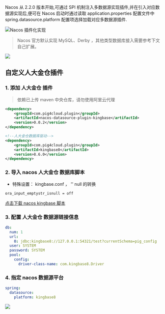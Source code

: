 Nacos 从 2.2.0 版本开始,可通过 SPI 机制注入多数据源实现插件,并在引入对应数据源实现后,便可在 Nacos 启动时通过读取 application.properties 配置文件中 spring.datasource.platform 配置项选择加载对应多数据源插件.

![Nacos 插件化实现
](https://minio.pigx.top/oss/202212/1671179590.jpg)

> Nacos 官方默认实现 MySQL、Derby ，其他类型数据库接入需要参考下文自己扩展。

![](https://minio.pigx.top/oss/202212/1671180565.png)

## 自定义人大金仓插件

### 1. 添加 人大金仓 插件

> 依赖已上传 maven 中央仓库，请勿使用阿里云代理

```xml
<dependency>
    <groupId>com.pig4cloud.plugin</groupId>
    <artifactId>nacos-datasource-plugin-kingbase</artifactId>
    <version>0.0.2</version>
</dependency>

<!--人大金仓数据库驱动-->
<dependency>
    <groupId>com.pig4cloud.plugin</groupId>
    <artifactId>kingbase8</artifactId>
    <version>8.6.0</version>
</dependency>
```

### 2. 导入 nacos 人大金仓 数据库脚本
- 特殊设置： kingbase.conf ， '' null 的转换
```shell
ora_input_emptystr_isnull = off
```

[点击下载 nacos kingbase 脚本](https://github.com/pig-mesh/nacos-datasource-plugin-kingbase/tree/master/sql)

### 3. 配置 人大金仓 数据源链接信息

```yaml
db:
  num: 1
  url:
    0: jdbc:kingbase8://127.0.0.1:54321/test?currentSchema=pig_config
  user: SYSTEM
  password: SYSTEM
  pool:
    config:
      driver-class-name: com.kingbase8.Driver
```

### 4. 指定 nacos 数据源平台

```yaml
spring:
  datasource:
    platform: kingbase8
```

![](https://minio.pigx.vip/oss/202212/1671184577.png)
